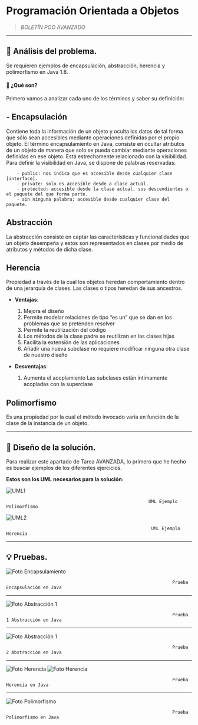 # Programación Orientada a Objetos


> *BOLETÍN POO AVANZADO*



---




## 🔎 Análisis del problema.


Se requieren ejemplos de encapsulación, abstracción, herencia y polimorfismo en Java 1.8.


#### 🤔 ¿Qué son?


Primero vamos a analizar cada uno de los términos y saber su definición:
## - Encapsulación
  Contiene toda la información de un objeto y oculta los datos de tal forma que sólo sean accesibles mediante operaciones definidas por el propio      objeto.
  El término encapsulamiento en Java, consiste en ocultar atributos de un objeto de manera que solo se pueda cambiar mediante operaciones definidas en ese objeto. Está   estrechamente relacionado con la visibilidad. 
  Para definir la visibilidad en Java, se dispone de palabras reservadas:
  
  
        - public: nos indica que es accesible desde cualquier clase [interface].
        - private: solo es accesible desde a clase actual.
        - protected: accesible desde la clase actual, sus descendientes o el paquete del que forma parte.
        - sin ninguna palabra: accesible desde cualquier clase del paquete.
  
## Abstracción
La abstracción consiste en captar las características y funcionalidades que un objeto desempeña y estos son representados en clases por medio de atributos y métodos de dicha clase.

## Herencia
Propiedad a través de la cual los objetos heredan comportamiento dentro de una jerarquía de clases.
Las clases o tipos heredan de sus ancestros.

 - **Ventajas**:
 
      1. Mejora el diseño
      2. Permite modelar relaciones de tipo “es un” que se dan en los
      problemas que se pretenden resolver
      3. Permite la reutilización del código
      4. Los métodos de la clase padre se reutilizan en las clases hijas
      5. Facilita la extensión de las aplicaciones
      6. Añadir una nueva subclase no requiere modificar ninguna otra clase
      de nuestro diseño
      
 - **Desventajas**:
 
      1. Aumenta el acoplamiento
      Las subclases están íntimamente acopladas con la superclase

## Polimorfismo
Es una propiedad por la cual el método invocado varía en función de la clase de la instancia de un objeto.




---




## 📝 Diseño de la solución.

Para realizar este apartado de Tarea AVANZADA, lo primero que he hecho es buscar ejemplos de los diferentes ejercicios.




**Estos son los UML necesarios para la solución:**

![UML1](images/UMLPolimorfismo.PNG)

                                                          UML Ejemplo Polimorfismo
                                                

![UML2](images/UMLHerencia.PNG)

                                                           UML Ejemplo Herencia




---




## 💡 Pruebas.

![Foto Encapsulamiento](images/Captura2.PNG)

                                                                   Prueba Encapsulación en Java



---




![Foto Abstracción 1](images/Captura1.PNG)

                                                                   Prueba 1 Abstracción en Java



---






![Foto Abstracción 1](images/Captura1.PNG)

                                                                   Prueba 2 Abstracción en Java



---





![Foto Herencia](images/Captura3.PNG)
![Foto Herencia](images/Captura3_1.PNG)

                                                                   Prueba Herencia en Java
                                                                   
                                                                   
                                                                   
                                                                   
 ---

![Foto Polimorfismo](images/Captura1.PNG)

                                                                   Prueba Polimorfismo en Java







